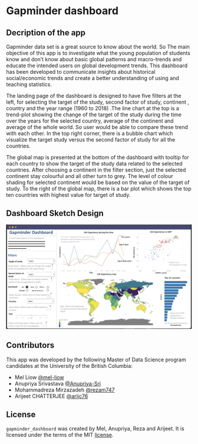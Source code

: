# Gapminder dashboard

## Decription of the app

Gapminder data set is a great source to know about the world. So The main objective of this app is to investigate what the young population of students know and don’t know about basic global patterns and macro-trends and educate the intended users on global development trends. This dashboard has been developed to communicate insights about historical social/economic trends and create a better understanding of using and teaching statistics.

The landing page of the dashboard is designed to have five filters at the left, for selecting the target of the study, second factor of study, continent , country and the year range (1960 to 2018) .The line chart at the top is a trend-plot showing the change of the target of the study during the time over the years for the selected country, average of the continent and average of the whole world. So user would be able to compare these trend with each other. In the top right corner, there is a bubble chart which visualize the target study versus the second factor of study for all the countries.

The global map is presented at the bottom of the dashboard with tooltip for each country to show the target of the study data related to the selected countries. After choosing a continent in the filter section, just the selected continent stay colourful and all other turn to grey. The level of colour shading for selected continent would be based on the value of the target of study. To the right of the global map, there is a bar plot which shows the top ten countries with highest value for target of study.

## Dashboard Sketch Design

![sketch of the app](img/app_sketch.png "App Sketch")


## Contributors

This app was developed by the following Master of Data Science program candidates at the University of the British Columbia:

- Mel Liow                [@mel-liow](https://github.com/mel-liow)
- Anupriya Srivastava     [@Anupriya-Sri](https://github.com/Anupriya-Sri)
- Mohammadreza Mirzazadeh [@rezam747](https://github.com/rezam747)
- Arijeet CHATTERJEE      [@arijc76](https://github.com/arijc76)

## License

`gapminder_dashboard` was created by Mel, Anupriya, Reza and Arijeet. It is licensed under the terms of the MIT [license](https://github.com/UBC-MDS/gapminder_dashboard/blob/main/LICENSE).
